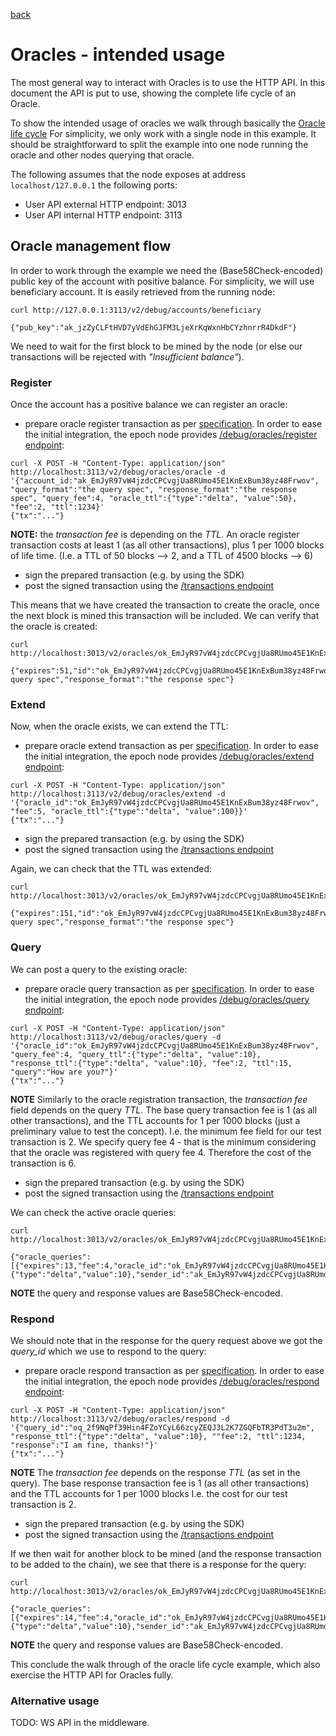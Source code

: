 [back](./README.md)
# Oracles - intended usage

The most general way to interact with Oracles is to use the HTTP API. In this
document the API is put to use, showing the complete life cycle of an Oracle.

To show the intended usage of oracles we walk through basically the [Oracle
life cycle](/oracles/oracle_life_cycle.md) For simplicity, we only work with a single
node in this example. It should be straightforward
to split the example into one node running the oracle and other nodes querying
that oracle.

The following assumes that the node exposes at address `localhost/127.0.0.1` the following ports:
* User API external HTTP endpoint: 3013
* User API internal HTTP endpoint: 3113

## Oracle management flow

In order to work through the example we need the (Base58Check-encoded)
public key of the account with positive balance. For simplicity, we will use
beneficiary account. It is easily retrieved from the running node:

```
curl http://127.0.0.1:3113/v2/debug/accounts/beneficiary

{"pub_key":"ak_jzZyCLFtHVD7yVdEhGJFM3LjeXrKqWxnHbCYzhnrrR4DkdF"}
```

We need to wait for the first block to be mined by the node (or else our
transactions will be rejected with _"Insufficient balance"_).

### Register

Once the account has a positive balance we can register an oracle:
* prepare oracle register transaction as per [specification](../../serializations.md).
In order to ease the initial integration, the epoch node provides
[/debug/oracles/register endpoint](https://aeternity.github.io/epoch-api-docs/?config=https://raw.githubusercontent.com/aeternity/epoch/master/apps/aehttp/priv/swagger.json#/internal/PostOracleRegister):
```
curl -X POST -H "Content-Type: application/json" http://localhost:3113/v2/debug/oracles/oracle -d '{"account_id:"ak_EmJyR97vW4jzdcCPCvgjUa8RUmo45E1KnExBum38yz48Frwov", "query_format":"the query spec", "response_format":"the response spec", "query_fee":4, "oracle_ttl":{"type":"delta", "value":50}, "fee":2, "ttl":1234}'
{"tx":"..."}
```
**NOTE:** the *transaction fee* is depending on the _TTL_. An oracle register
transaction costs at least 1 (as all other transactions), plus 1 per 1000 blocks of life time. (I.e. a TTL of
50 blocks --> 2, and a TTL of 4500 blocks --> 6)
* sign the prepared transaction (e.g. by using the SDK)
* post the signed transaction using the [/transactions endpoint](https://aeternity.github.io/epoch-api-docs/?config=https://raw.githubusercontent.com/aeternity/epoch/master/apps/aehttp/priv/swagger.json#/external/PostTransaction)

This means that we have created the transaction to create the oracle, once the
next block is mined this transaction will be included. We can verify that the
oracle is created:
```
curl http://localhost:3013/v2/oracles/ok_EmJyR97vW4jzdcCPCvgjUa8RUmo45E1KnExBum38yz48Frwov

{"expires":51,"id":"ok_EmJyR97vW4jzdcCPCvgjUa8RUmo45E1KnExBum38yz48Frwov","query_fee":4,"query_format":"the query spec","response_format":"the response spec"}
```

### Extend

Now, when the oracle exists, we can extend the TTL:
* prepare oracle extend transaction as per [specification](../../serializations.md).
In order to ease the initial integration, the epoch node provides
[/debug/oracles/extend endpoint](https://aeternity.github.io/epoch-api-docs/?config=https://raw.githubusercontent.com/aeternity/epoch/master/apps/aehttp/priv/swagger.json#/internal/PostOracleExtend):
```
curl -X POST -H "Content-Type: application/json" http://localhost:3113/v2/debug/oracles/extend -d '{"oracle_id":"ok_EmJyR97vW4jzdcCPCvgjUa8RUmo45E1KnExBum38yz48Frwov", "fee":5, "oracle_ttl":{"type":"delta", "value":100}}'
{"tx":"..."}
```
* sign the prepared transaction (e.g. by using the SDK)
* post the signed transaction using the [/transactions endpoint](https://aeternity.github.io/epoch-api-docs/?config=https://raw.githubusercontent.com/aeternity/epoch/master/apps/aehttp/priv/swagger.json#/external/PostTransaction)

Again, we can check that the TTL was extended:
```
curl http://localhost:3013/v2/oracles/ok_EmJyR97vW4jzdcCPCvgjUa8RUmo45E1KnExBum38yz48Frwov

{"expires":151,"id":"ok_EmJyR97vW4jzdcCPCvgjUa8RUmo45E1KnExBum38yz48Frwov","query_fee":4,"query_format":"the query spec","response_format":"the response spec"}
```

### Query

We can post a query to the existing oracle:
* prepare oracle query transaction as per [specification](../../serializations.md).
In order to ease the initial integration, the epoch node provides
[/debug/oracles/query endpoint](https://aeternity.github.io/epoch-api-docs/?config=https://raw.githubusercontent.com/aeternity/epoch/master/apps/aehttp/priv/swagger.json#/internal/PostOracleQuery):
```
curl -X POST -H "Content-Type: application/json" http://localhost:3113/v2/debug/oracles/query -d '{"oracle_id":"ok_EmJyR97vW4jzdcCPCvgjUa8RUmo45E1KnExBum38yz48Frwov", "query_fee":4, "query_ttl":{"type":"delta", "value":10}, "response_ttl":{"type":"delta", "value":10}, "fee":2, "ttl":15, "query":"How are you?"}'
{"tx":"..."}
```
**NOTE** Similarly to the oracle registration transaction, the _transaction fee_ field depends
on the query _TTL_. The base query transaction fee is 1 (as all other transactions),
and the TTL accounts for 1 per 1000 blocks (just a preliminary value to test the concept). I.e. the minimum fee field for our test transaction is 2.
We specify query fee 4 - that is the minimum considering that the oracle was registered with query fee 4.
Therefore the cost of the transaction is 6.
* sign the prepared transaction (e.g. by using the SDK)
* post the signed transaction using the [/transactions endpoint](https://aeternity.github.io/epoch-api-docs/?config=https://raw.githubusercontent.com/aeternity/epoch/master/apps/aehttp/priv/swagger.json#/external/PostTransaction)

We can check the active oracle queries:
```
curl http://localhost:3013/v2/oracles/ok_EmJyR97vW4jzdcCPCvgjUa8RUmo45E1KnExBum38yz48Frwov/queries

{"oracle_queries":[{"expires":13,"fee":4,"oracle_id":"ok_EmJyR97vW4jzdcCPCvgjUa8RUmo45E1KnExBum38yz48Frwov","query":"ov_9wnkKJ3Qf2trdpq9EQbWQC","query_id":"oq_2f9NqPf39Hin4FZoYCyL66zcyZEQJ3L2K7ZGQFbTR3PdT3u2m","response":"or_3QJmnh","response_ttl":{"type":"delta","value":10},"sender_id":"ak_EmJyR97vW4jzdcCPCvgjUa8RUmo45E1KnExBum38yz48Frwov","sender_nonce":3}]}
```

**NOTE** the query and response values are Base58Check-encoded.

### Respond

We should note that in the response for the query request above we got the
*query_id* which we use to respond to the query:
* prepare oracle respond transaction as per [specification](../../serializations.md).
In order to ease the initial integration, the epoch node provides
[/debug/oracles/respond endpoint](https://aeternity.github.io/epoch-api-docs/?config=https://raw.githubusercontent.com/aeternity/epoch/master/apps/aehttp/priv/swagger.json#/internal/PostOracleRespond):
```
curl -X POST -H "Content-Type: application/json" http://localhost:3113/v2/debug/oracles/respond -d '{"query_id":"oq_2f9NqPf39Hin4FZoYCyL66zcyZEQJ3L2K7ZGQFbTR3PdT3u2m", "response_ttl":{"type":"delta", "value":10}, ""fee":2, "ttl":1234, "response":"I am fine, thanks!"}'
{"tx":"..."}
```
**NOTE** The _transaction fee_ depends on the response _TTL_ (as set in the query). The base
response transaction fee is 1 (as all other transactions) and the TTL accounts for 1 per 1000 blocks
I.e. the cost for our test transaction is 2.
* sign the prepared transaction (e.g. by using the SDK)
* post the signed transaction using the [/transactions endpoint](https://aeternity.github.io/epoch-api-docs/?config=https://raw.githubusercontent.com/aeternity/epoch/master/apps/aehttp/priv/swagger.json#/external/PostTransaction)

If we then wait for another block to be mined (and the response transaction to
be added to the chain), we see that there is a response for the query:
```
curl http://localhost:3013/v2/oracles/ok_EmJyR97vW4jzdcCPCvgjUa8RUmo45E1KnExBum38yz48Frwov/queries

{"oracle_queries":[{"expires":14,"fee":4,"oracle_id":"ok_EmJyR97vW4jzdcCPCvgjUa8RUmo45E1KnExBum38yz48Frwov","query":"ov_9wnkKJ3Qf2trdpq9EQbWQC","query_id":"oq_2f9NqPf39Hin4FZoYCyL66zcyZEQJ3L2K7ZGQFbTR3PdT3u2m","response":"or_Lr9RvdW8vZR8wq14ic7yUyC2vzi4nT","response_ttl":{"type":"delta","value":10},"sender_id":"ak_EmJyR97vW4jzdcCPCvgjUa8RUmo45E1KnExBum38yz48Frwov","sender_nonce":3}]}
```

**NOTE** the query and response values are Base58Check-encoded.

This conclude the walk through of the oracle life cycle example, which also
exercise the HTTP API for Oracles fully.

### Alternative usage

TODO: WS API in the middleware.
